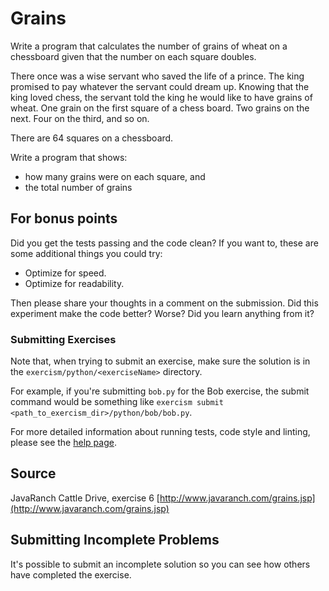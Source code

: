 # Grains

Write a program that calculates the number of grains of wheat on a chessboard given that the number on each square
doubles.

There once was a wise servant who saved the life of a prince. The king promised to pay whatever the servant could dream
up. Knowing that the king loved chess, the servant told the king he would like to have grains of wheat. One grain on the
first square of a chess board. Two grains on the next. Four on the third, and so on.

There are 64 squares on a chessboard.

Write a program that shows:

- how many grains were on each square, and
- the total number of grains

## For bonus points

Did you get the tests passing and the code clean? If you want to, these are some additional things you could try:

- Optimize for speed.
- Optimize for readability.

Then please share your thoughts in a comment on the submission. Did this experiment make the code better? Worse? Did you
learn anything from it?

### Submitting Exercises

Note that, when trying to submit an exercise, make sure the solution is in the `exercism/python/<exerciseName>`
directory.

For example, if you're submitting `bob.py` for the Bob exercise, the submit command would be something
like `exercism submit <path_to_exercism_dir>/python/bob/bob.py`.

For more detailed information about running tests, code style and linting, please see
the [help page](http://exercism.io/languages/python).

## Source

JavaRanch Cattle Drive, exercise 6 [http://www.javaranch.com/grains.jsp](http://www.javaranch.com/grains.jsp)

## Submitting Incomplete Problems

It's possible to submit an incomplete solution so you can see how others have completed the exercise.

